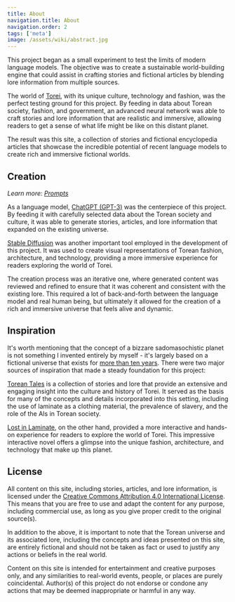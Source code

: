 ```yaml
---
title: About
navigation.title: About
navigation.order: 2
tags: ['meta']
image: /assets/wiki/abstract.jpg
---
```


This project began as a small experiment to test the limits of modern language models. The objective was to create a sustainable world-building engine that could assist in crafting stories and fictional articles by blending lore information from multiple sources.

The world of [Torei](/wiki), with its unique culture, technology and fashion, was the perfect testing ground for this project. By feeding in data about Torean society, fashion, and government, an advanced neural network was able to craft stories and lore information that are realistic and immersive, allowing readers to get a sense of what life might be like on this distant planet.

The result was this site, a collection of stories and fictional encyclopedia articles that showcase the incredible potential of recent language models to create rich and immersive fictional worlds.

## Creation

_Learn more: [Prompts](/prompts)_

As a language model, [ChatGPT (GPT-3)](https://chat.openai.com/chat/) was the centerpiece of this project. By feeding it with carefully selected data about the Torean society and culture, it was able to generate stories, articles, and lore information that expanded on the existing universe.

[Stable Diffusion](https://github.com/Stability-AI/stablediffusion) was another important tool employed in the development of this project. It was used to create visual representations of Torean fashion, architecture, and technology, providing a more immersive experience for readers exploring the world of Torei.

The creation process was an iterative one, where generated content was reviewed and refined to ensure that it was coherent and consistent with the existing lore. This required a lot of back-and-forth between the language model and real human being, but ultimately it allowed for the creation of a rich and immersive universe that feels alive and dynamic.

## Inspiration

It's worth mentioning that the concept of a bizzare sadomasochistic planet is not something I invented entirely by myself - it's largely based on a fictional universe that exists for [more than ten years](https://gospodin.neocities.org/lead). There were two major sources of inspiration that made a steady foundation for this project:

[Torean Tales](https://gospodin.neocities.org) is a collection of stories and lore that provide an extensive and engaging insight into the culture and history of Torei. It served as the basis for many of the concepts and details incorporated into this setting, including the use of laminate as a clothing material, the prevalence of slavery, and the role of the AIs in Torean society.

[Lost in Laminate](https://iconoclast.neocities.org/), on the other hand, provided a more interactive and hands-on experience for readers to explore the world of Torei. This impressive interactive novel offers a glimpse into the unique fashion, architecture, and technology that make up this planet.

## License

All content on this site, including stories, articles, and lore information, is licensed under the [Creative Commons Attribution 4.0 International License](https://creativecommons.org/licenses/by/4.0/). This means that you are free to use and adapt the content for any purpose, including commercial use, as long as you give proper credit to the original source(s).

In addition to the above, it is important to note that the Torean universe and its associated lore, including the concepts and ideas presented on this site, are entirely fictional and should not be taken as fact or used to justify any actions or beliefs in the real world.

Content on this site is intended for entertainment and creative purposes only, and any similarities to real-world events, people, or places are purely coincidental. Author(s) of this project do not endorse or condone any actions that may be deemed inappropriate or harmful in any way.
